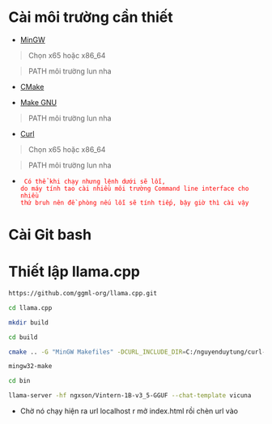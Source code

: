 # Cài môi trường cần thiết

- [MinGW](https://github.com/niXman/mingw-builds-binaries/releases)

> Chọn x65 hoặc x86_64

> PATH môi trường lun nha

- [CMake](https://cmake.org/download/)

- [Make GNU](https://sourceforge.net/projects/gnuwin32/files/make/3.81/make-3.81.exe/download?use_mirror=onboardcloud&download=)

> PATH môi trường lun nha

- [Curl](https://curl.se/windows/)

> Chọn x65 hoặc x86_64

> PATH môi trường lun nha

- <code style="color : red"> Có thể khi chạy nhưng lệnh dưới sẽ lỗi, do máy tính tao cài nhiều môi trường Command line interface cho nhiều thứ bruh nên đề phòng nếu lỗi sẽ tính tiếp, bậy giờ thì cài vậy </code>

# Cài Git bash

# Thiết lập llama.cpp

```bash
https://github.com/ggml-org/llama.cpp.git
```

```bash
cd llama.cpp
```

```bash
mkdir build
```

```bash
cd build
```

```bash
cmake .. -G "MinGW Makefiles" -DCURL_INCLUDE_DIR=C:/nguyenduytung/curl-8.13.0_4-win64a-mingw/include -DCURL_LIBRARY=C:/nguyenduytung/curl-8.13.0_4-win64a-mingw/lib/libcurl.dll.a
```

```bash
mingw32-make
```

```bash
cd bin
```

```bash
llama-server -hf ngxson/Vintern-1B-v3_5-GGUF --chat-template vicuna
```

- Chờ nó chạy hiện ra url localhost r mở index.html rồi chèn url vào